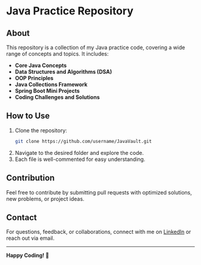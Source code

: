 # Java Practice Repository

## About
This repository is a collection of my Java practice code, covering a wide range of concepts and topics. It includes:
- **Core Java Concepts**
- **Data Structures and Algorithms (DSA)**
- **OOP Principles**
- **Java Collections Framework**
- **Spring Boot Mini Projects**
- **Coding Challenges and Solutions**


## How to Use
1. Clone the repository:
   ```bash
   git clone https://github.com/username/JavaVault.git
   ```
2. Navigate to the desired folder and explore the code.
3. Each file is well-commented for easy understanding.

## Contribution
Feel free to contribute by submitting pull requests with optimized solutions, new problems, or project ideas.

## Contact
For questions, feedback, or collaborations, connect with me on [LinkedIn](https://linkedin.com/in/ameersohail) or reach out via email.

---
**Happy Coding! 🚀**


